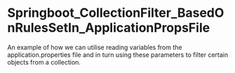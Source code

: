 # Springboot_CollectionFilter_BasedOnRulesSetIn_ApplicationPropsFile

An example of how we can utilise reading variables from the application.properties file and in turn using these parameters to filter certain objects from a collection.
